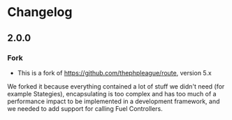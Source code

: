 # Changelog

## 2.0.0

### Fork
- This is a fork of https://github.com/thephpleague/route, version 5.x

We forked it because everything contained a lot of stuff we didn't need (for example Stategies), encapsulating is too complex and has too much of a performance impact to be implemented in a development framework, and we needed to add support for calling Fuel Controllers.

